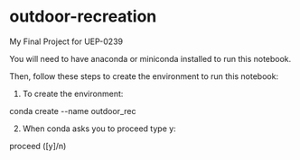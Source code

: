 # outdoor-recreation
My Final Project for UEP-0239

You will need to have anaconda or miniconda installed to run this notebook.   

Then, follow these steps to create the environment to run this notebook:  

1. To create the environment:  

conda create --name outdoor_rec  

2. When conda asks you to proceed type y:  

proceed ([y]/n)  


